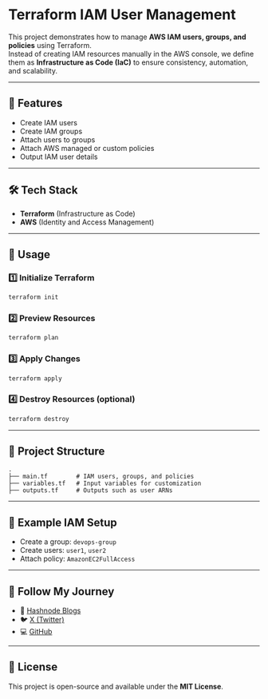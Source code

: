 # Terraform IAM User Management

This project demonstrates how to manage **AWS IAM users, groups, and policies** using Terraform.  
Instead of creating IAM resources manually in the AWS console, we define them as **Infrastructure as Code (IaC)** to ensure consistency, automation, and scalability.

---

## 📌 Features
- Create IAM users
- Create IAM groups
- Attach users to groups
- Attach AWS managed or custom policies
- Output IAM user details

---

## 🛠️ Tech Stack
- **Terraform** (Infrastructure as Code)
- **AWS** (Identity and Access Management)

---

## 🚀 Usage

### 1️⃣ Initialize Terraform
```bash
terraform init
````

### 2️⃣ Preview Resources

```bash
terraform plan
```

### 3️⃣ Apply Changes

```bash
terraform apply
```

### 4️⃣ Destroy Resources (optional)

```bash
terraform destroy
```

---

## 📂 Project Structure

```
.
├── main.tf        # IAM users, groups, and policies
├── variables.tf   # Input variables for customization
├── outputs.tf     # Outputs such as user ARNs
```

---

## 📸 Example IAM Setup

* Create a group: `devops-group`
* Create users: `user1`, `user2`
* Attach policy: `AmazonEC2FullAccess`

---

## 🔗 Follow My Journey

* 📖 [Hashnode Blogs](https://abdulraheem.hashnode.dev)
* 🐦 [X (Twitter)](https://x.com/yourprofile)
* 💻 [GitHub](https://github.com/yourprofile)

---

## 📜 License

This project is open-source and available under the **MIT License**.


